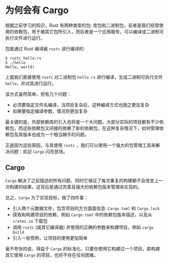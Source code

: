 # 为何会有 Cargo

根据之前学习的知识，Rust 有两种类型的包: 库包和二进制包，前者是我们经常使用的依赖包，用于被其它包所引入，而后者是一个应用服务，可以编译成二进制可执行文件进行运行。

包是通过 Rust 编译器 `rustc` 进行编译的:

```rust,ignore,mdbook-runnable
$ rustc hello.rs
$ ./hello
Hello, world!
```

上面我们直接使用 `rustc` 对二进制包 `hello.rs` 进行编译，生成二进制可执行文件 `hello`，并对其进行运行。

该方式虽然简单，但有几个问题：

- 必须要指定文件名编译，当项目复杂后，这种编译方式也随之更加复杂
- 如果要指定编译参数，情况将更加复杂

最关键的是，外部依赖库的引入也将是一个大问题。大部分实际的项目都有不少依赖包，而这些依赖包又间接的依赖了新的依赖包，在这种复杂情况下，如何管理依赖包及其版本也成为一个相当棘手的问题。

正是因为这些原因，与其使用 `rustc` ，我们可以使用一个强大的包管理工具来解决问题：欢迎 `Cargo` 闪亮登场。

## Cargo

`Cargo` 解决了之前描述的所有问题，同时它保证了每次重复的构建都不会改变上一次构建的结果，这背后是通过完善且强大的依赖包版本管理来实现的。

总之，`Cargo` 为了实现目标，做了四件事：

- 引入两个元数据文件，包含项目的方方面面信息: `Cargo.toml` 和 `Cargo.lock`
- 获取和构建项目的依赖，例如 `Cargo.toml` 中的依赖包版本描述，以及从 `crates.io` 下载包
- 调用 `rustc` (或其它编译器) 并使用的正确的参数来构建项目，例如 `cargo build`
- 引入一些惯例，让项目的使用更加简单

毫不夸张的说，得益于 `Cargo` 的标准化，只要你使用它构建过一个项目，那构建其它使用 `Cargo` 的项目，也将不存在任何困难。
